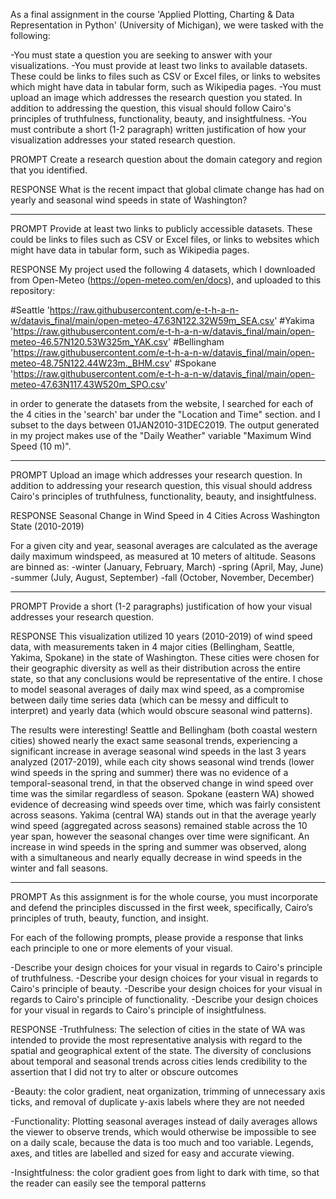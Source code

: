 As a final assignment in the course 'Applied Plotting, Charting & Data Representation in Python' (University of Michigan), we were tasked with the following:

  -You must state a question you are seeking to answer with your visualizations.
  -You must provide at least two links to available datasets. These could be links to files such as CSV or Excel files, or links to websites which might have data in tabular form, such as Wikipedia pages.
  -You must upload an image which addresses the research question you stated. In addition to addressing the question, this visual should follow Cairo's principles of truthfulness, functionality, beauty, and insightfulness.
  -You must contribute a short (1-2 paragraph) written justification of how your visualization addresses your stated research question.

PROMPT
Create a research question about the domain category and region that you identified.

RESPONSE
What is the recent impact that global climate change has had on yearly and seasonal wind speeds in state of Washington?

********************************

PROMPT
Provide at least two links to publicly accessible datasets. These could be links to files such as CSV or Excel files, or links to websites which might have data in tabular form, 
such as Wikipedia pages.

RESPONSE
My project used the following 4 datasets, which I downloaded from Open-Meteo (https://open-meteo.com/en/docs), and uploaded to this repository:

#Seattle
'https://raw.githubusercontent.com/e-t-h-a-n-w/datavis_final/main/open-meteo-47.63N122.32W59m_SEA.csv'
#Yakima
'https://raw.githubusercontent.com/e-t-h-a-n-w/datavis_final/main/open-meteo-46.57N120.53W325m_YAK.csv'
#Bellingham
'https://raw.githubusercontent.com/e-t-h-a-n-w/datavis_final/main/open-meteo-48.75N122.44W23m._BHM.csv'
#Spokane
'https://raw.githubusercontent.com/e-t-h-a-n-w/datavis_final/main/open-meteo-47.63N117.43W520m_SPO.csv'

in order to generate the datasets from the website, I searched for each of the 4 cities in the 'search' bar under the "Location and Time" section. 
and I subset to the days between 01JAN2010-31DEC2019. The output generated in my project makes use of the "Daily Weather" variable "Maximum Wind Speed (10 m)".

********************************

PROMPT
Upload an image which addresses your research question. 
In addition to addressing your research question, this visual should address Cairo's principles of truthfulness, functionality, beauty, and insightfulness.

RESPONSE
Seasonal Change in Wind Speed in 4 Cities Across Washington State (2010-2019)

For a given city and year, seasonal averages are calculated as the average daily maximum windspeed, as measured at 10 meters of altitude. 
Seasons are binned as: 
  -winter (January, February, March)
  -spring (April, May, June)
  -summer (July, August, September)
  -fall (October, November, December)

********************************

PROMPT
Provide a short (1-2 paragraphs) justification of how your visual addresses your research question.

RESPONSE
This visualization utilized 10 years (2010-2019) of wind speed data, with measurements taken in 4 major cities (Bellingham, Seattle, Yakima, Spokane) in the state of Washington. 
These cities were chosen for their geographic diversity as well as their distribution across the entire state, so that any conclusions would be representative of the entire. 
I chose to model seasonal averages of daily max wind speed, as a compromise between daily time series data (which can be messy and difficult to interpret) and yearly data 
(which would obscure seasonal wind patterns).

The results were interesting! Seattle and Bellingham (both coastal western cities) showed nearly the exact same seasonal trends, experiencing a significant increase in average 
seasonal wind speeds in the last 3 years analyzed (2017-2019), while each city shows seasonal wind trends (lower wind speeds in the spring and summer) there was no evidence of a 
temporal-seasonal trend, in that the observed change in wind speed over time was the similar regardless of season. Spokane (eastern WA) showed evidence of decreasing wind speeds 
over time, which was fairly consistent across seasons. Yakima (central WA) stands out in that the average yearly wind speed (aggregated across seasons) remained stable across the 
10 year span, however the seasonal changes over time were significant. An increase in wind speeds in the spring and summer was observed, along with a simultaneous and nearly equally 
decrease in wind speeds in the winter and fall seasons.

********************************

PROMPT
As this assignment is for the whole course, you must incorporate and defend the principles discussed in the first week, specifically, 
Cairo’s principles of truth, beauty, function, and insight.

For each of the following prompts, please provide a response that links each principle to one or more elements of your visual. 

  -Describe your design choices for your visual in regards to Cairo's principle of truthfulness.
  -Describe your design choices for your visual in regards to Cairo's principle of beauty.
  -Describe your design choices for your visual in regards to Cairo's principle of functionality. 
  -Describe your design choices for your visual in regards to Cairo's principle of insightfulness. 

RESPONSE
  -Truthfulness: The selection of cities in the state of WA was intended to provide the most representative analysis with regard to the spatial and geographical extent of the state. 
  The diversity of conclusions about temporal and seasonal trends across cities lends credibility to the assertion that I did not try to alter or obscure outcomes
  
  -Beauty: the color gradient, neat organization, trimming of unnecessary axis ticks, and removal of duplicate y-axis labels where they are not needed 
  
  -Functionality: Plotting seasonal averages instead of daily averages allows the viewer to observe trends, which would otherwise be impossible to see on a daily scale, 
  because the data is too much and too variable. Legends, axes, and titles are labelled and sized for easy and accurate viewing.
  
  -Insightfulness: the color gradient goes from light to dark with time, so that the reader can easily see the temporal patterns
